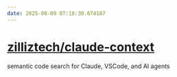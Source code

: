 ```yaml
---
date: 2025-08-09 07:18:30.674187
---
```


# [zilliztech/claude-context](https://github.com/zilliztech/claude-context)

semantic code search for Claude, VSCode, and AI agents